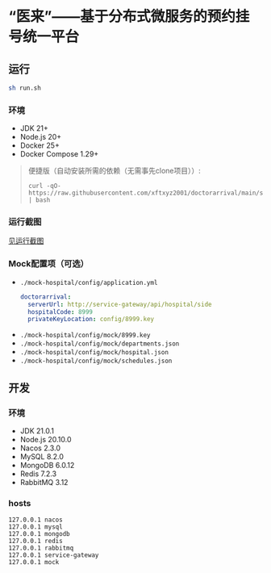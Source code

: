 # “医来”——基于分布式微服务的预约挂号统一平台

## 运行
```bash
sh run.sh
```

### 环境
- JDK 21+
- Node.js 20+
- Docker 25+
- Docker Compose 1.29+

> 便捷版（自动安装所需的依赖（无需事先clone项目））:   
> ```
> curl -qO- https://raw.githubusercontent.com/xftxyz2001/doctorarrival/main/setup.sh | bash
> ```

### 运行截图
[见运行截图](./screenshot/)


### Mock配置项（可选）
- `./mock-hospital/config/application.yml`
  ```yml
  doctorarrival:
    serverUrl: http://service-gateway/api/hospital/side
    hospitalCode: 8999
    privateKeyLocation: config/8999.key
  ```
- `./mock-hospital/config/mock/8999.key`
- `./mock-hospital/config/mock/departments.json`
- `./mock-hospital/config/mock/hospital.json`
- `./mock-hospital/config/mock/schedules.json`


## 开发

### 环境
- JDK 21.0.1
- Node.js 20.10.0
- Nacos 2.3.0
- MySQL 8.2.0
- MongoDB 6.0.12
- Redis 7.2.3
- RabbitMQ 3.12

### hosts
```
127.0.0.1 nacos
127.0.0.1 mysql
127.0.0.1 mongodb
127.0.0.1 redis
127.0.0.1 rabbitmq
127.0.0.1 service-gateway
127.0.0.1 mock
```
